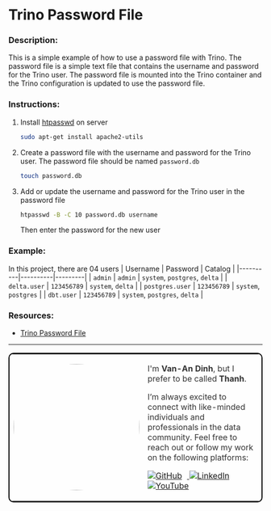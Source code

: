 # Trino Password File

### Description:
This is a simple example of how to use a password file with Trino. The password file is a simple text file that contains the username and password for the Trino user. The password file is mounted into the Trino container and the Trino configuration is updated to use the password file.

### Instructions:
1. Install [htpasswd](https://httpd.apache.org/docs/2.4/programs/htpasswd.html) on server

    ```bash
    sudo apt-get install apache2-utils
    ```
2. Create a password file with the username and password for the Trino user. The password file should be named `password.db`

    ```bash
    touch password.db
    ```
3. Add or update the username and password for the Trino user in the password file

    ```bash
    htpasswd -B -C 10 password.db username
    ```
    Then enter the password for the new user

### Example:
In this project, there are 04 users
| Username | Password | Catalog |
|----------|----------|---------|
| `admin`  | `admin`  | `system`, `postgres`, `delta` |
| `delta.user`  | `123456789`  | `system`, `delta` |
| `postgres.user`  | `123456789`  | `system`, `postgres` |
| `dbt.user` | `123456789`  | `system`, `postgres`, `delta` |

### Resources:
- [Trino Password File](https://trino.io/docs/current/security/password-file.html)

---
<table style="background-color:rgba(255, 255, 255, 0.8); border-radius:10px; border: 2px solid #000; overflow:hidden; color:#333;">
  <tr>
    <td>
      <img src="https://avatars.githubusercontent.com/u/44209630" style="border-radius:50%;width:250px" />
    </td>
    <td>
      <p>I'm <strong>Van-An Dinh</strong>, but I prefer to be called <strong>Thanh</strong>.</p>
      <p>I’m always excited to connect with like-minded individuals and professionals in the data community. Feel free to reach out or follow my work on the following platforms:</p>
      <p>
        <a href="https://github.com/thanhENC" target="_blank">
          <img src="https://img.shields.io/badge/@thanhENC-474747?logo=github" alt="GitHub" style="margin-right:10px" />
        </a>
        <a href="https://linkedin.com/in/van-an-dinh" target="_blank">
          <img src="https://img.shields.io/badge/@vanandinh-0A66C2?logo=linkedin" alt="LinkedIn" style="margin-right:10px" />
        </a>
        <a href="https://www.youtube.com/@thanhenc?sub_confirmation=1" target="_blank">
          <img src="https://img.shields.io/badge/@thanhenc-FF0000?logo=youtube" alt="YouTube" />
        </a>
      </p>
    </td>
  </tr>
</table>
